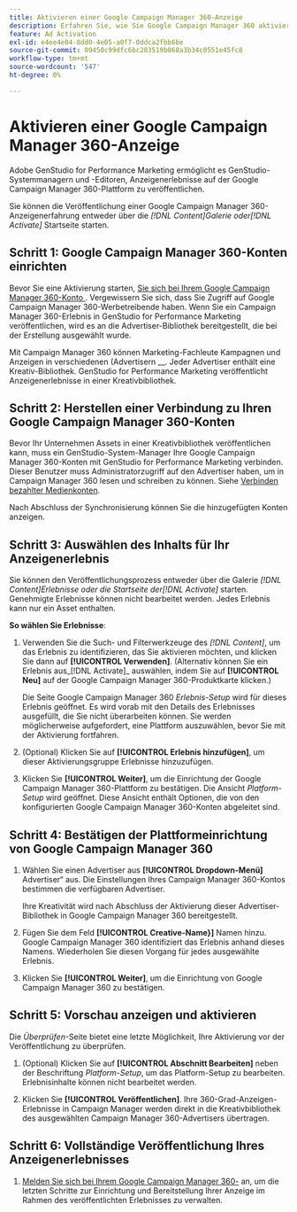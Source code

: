 ```yaml
---
title: Aktivieren einer Google Campaign Manager 360-Anzeige
description: Erfahren Sie, wie Sie Google Campaign Manager 360 aktivieren.
feature: Ad Activation
exl-id: e4ee4e04-8dd0-4e05-a0f7-0ddca2fbb6be
source-git-commit: 09450c99dfc6bc283519b068a3b34c0551e45fc8
workflow-type: tm+mt
source-wordcount: '547'
ht-degree: 0%

---
```


# Aktivieren einer Google Campaign Manager 360-Anzeige

Adobe GenStudio for Performance Marketing ermöglicht es GenStudio-Systemmanagern und -Editoren, Anzeigenerlebnisse auf der Google Campaign Manager 360-Plattform zu veröffentlichen.

Sie können die Veröffentlichung einer Google Campaign Manager 360-Anzeigenerfahrung entweder über die _[!DNL Content]_Galerie oder_[!DNL Activate]_ Startseite starten.

## Schritt 1: Google Campaign Manager 360-Konten einrichten

Bevor Sie eine Aktivierung starten, [ Sie sich bei Ihrem Google Campaign Manager 360-Konto ](https://campaignmanager.google.com). Vergewissern Sie sich, dass Sie Zugriff auf Google Campaign Manager 360-Werbetreibende haben. Wenn Sie ein Campaign Manager 360-Erlebnis in GenStudio for Performance Marketing veröffentlichen, wird es an die Advertiser-Bibliothek bereitgestellt, die bei der Erstellung ausgewählt wurde.

Mit Campaign Manager 360 können Marketing-Fachleute Kampagnen und Anzeigen in verschiedenen (Advertisern __. Jeder Advertiser enthält eine Kreativ-Bibliothek. GenStudio for Performance Marketing veröffentlicht Anzeigenerlebnisse in einer Kreativbibliothek.

## Schritt 2: Herstellen einer Verbindung zu Ihren Google Campaign Manager 360-Konten

Bevor Ihr Unternehmen Assets in einer Kreativbibliothek veröffentlichen kann, muss ein GenStudio-System-Manager Ihre Google Campaign Manager 360-Konten mit GenStudio for Performance Marketing verbinden. Dieser Benutzer muss Administratorzugriff auf den Advertiser haben, um in Campaign Manager 360 lesen und schreiben zu können. Siehe [Verbinden bezahlter Medienkonten](/help/user-guide/connectors/connect-channel.md).

Nach Abschluss der Synchronisierung können Sie die hinzugefügten Konten anzeigen.

## Schritt 3: Auswählen des Inhalts für Ihr Anzeigenerlebnis

Sie können den Veröffentlichungsprozess entweder über die Galerie _[!DNL Content]_Erlebnisse oder die Startseite der_[!DNL Activate]_ starten. Genehmigte Erlebnisse können nicht bearbeitet werden. Jedes Erlebnis kann nur ein Asset enthalten.

**So wählen Sie Erlebnisse**:

1. Verwenden Sie die Such- und Filterwerkzeuge des _[!DNL Content]_, um das Erlebnis zu identifizieren, das Sie aktivieren möchten, und klicken Sie dann auf **[!UICONTROL Verwenden]**. (Alternativ können Sie ein Erlebnis aus_[!DNL Activate]_ auswählen, indem Sie auf **[!UICONTROL Neu]** auf der Google Campaign Manager 360-Produktkarte klicken.)

   Die Seite Google Campaign Manager 360 _Erlebnis-Setup_ wird für dieses Erlebnis geöffnet. Es wird vorab mit den Details des Erlebnisses ausgefüllt, die Sie nicht überarbeiten können. Sie werden möglicherweise aufgefordert, eine Plattform auszuwählen, bevor Sie mit der Aktivierung fortfahren.

1. (Optional) Klicken Sie auf **[!UICONTROL Erlebnis hinzufügen]**, um dieser Aktivierungsgruppe Erlebnisse hinzuzufügen.

1. Klicken Sie **[!UICONTROL Weiter]**, um die Einrichtung der Google Campaign Manager 360-Plattform zu bestätigen.
Die Ansicht _Platform-Setup_ wird geöffnet. Diese Ansicht enthält Optionen, die von den konfigurierten Google Campaign Manager 360-Konten abgeleitet sind.

## Schritt 4: Bestätigen der Plattformeinrichtung von Google Campaign Manager 360

1. Wählen Sie einen Advertiser aus **[!UICONTROL Dropdown-Menü]** Advertiser“ aus. Die Einstellungen Ihres Campaign Manager 360-Kontos bestimmen die verfügbaren Advertiser.

   Ihre Kreativität wird nach Abschluss der Aktivierung dieser Advertiser-Bibliothek in Google Campaign Manager 360 bereitgestellt.

1. Fügen Sie dem Feld **[!UICONTROL Creative-Name}]** Namen hinzu. Google Campaign Manager 360 identifiziert das Erlebnis anhand dieses Namens.
Wiederholen Sie diesen Vorgang für jedes ausgewählte Erlebnis.

1. Klicken Sie **[!UICONTROL Weiter]**, um die Einrichtung von Google Campaign Manager 360 zu bestätigen.

## Schritt 5: Vorschau anzeigen und aktivieren

Die _Überprüfen_-Seite bietet eine letzte Möglichkeit, Ihre Aktivierung vor der Veröffentlichung zu überprüfen.

1. (Optional) Klicken Sie auf **[!UICONTROL Abschnitt Bearbeiten]** neben der Beschriftung _Platform-Setup_, um das Platform-Setup zu bearbeiten. Erlebnisinhalte können nicht bearbeitet werden.

1. Klicken Sie **[!UICONTROL Veröffentlichen]**.
Ihre 360-Grad-Anzeigen-Erlebnisse in Campaign Manager werden direkt in die Kreativbibliothek des ausgewählten Campaign Manager 360-Advertisers übertragen.

## Schritt 6: Vollständige Veröffentlichung Ihres Anzeigenerlebnisses

1. [Melden Sie sich bei Ihrem Google Campaign Manager 360-](https://campaignmanager.google.com) an, um die letzten Schritte zur Einrichtung und Bereitstellung Ihrer Anzeige im Rahmen des veröffentlichten Erlebnisses zu verwalten.
